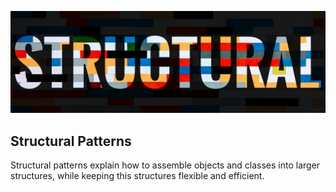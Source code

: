 <p align="center">
  <img alt="Design Patterns" src="https://raw.githubusercontent.com/SMhdHsn/SMhdHsn/master/Assets/Images/Structural.jpeg">
</p>

## Structural Patterns
Structural patterns explain how to assemble objects and classes into larger structures, while keeping this structures flexible and efficient.

